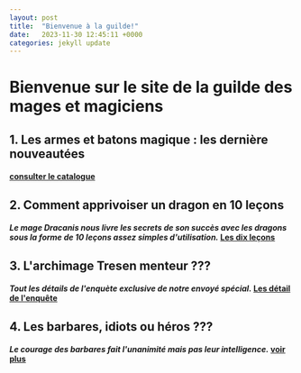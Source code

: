 ```yaml
---
layout: post
title:  "Bienvenue à la guilde!"
date:   2023-11-30 12:45:11 +0000
categories: jekyll update
---
```


# Bienvenue sur le site de la guilde des mages et magiciens

## 1. Les armes et batons magique : les dernière nouveautées

#### [consulter le catalogue](2023-11-29-le-catalogue.html)

## 2. Comment apprivoiser un dragon en 10 leçons

#### *Le mage Dracanis nous livre les secrets de son succès avec les dragons sous la forme de 10 leçons assez simples d'utilisation.* [Les dix leçons](dragon.html)

## 3. L'archimage Tresen menteur ???

#### *Tout les détails de l'enquète exclusive de notre envoyé spécial.* [Les détail de l'enquête](toute-l-enquete.html)

## 4. Les barbares, idiots ou héros ???

#### *Le courage des barbares fait l'unanimité mais pas leur intelligence.* [voir plus](les-barbares.html)
